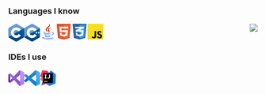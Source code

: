 ### Languages I know
[<img align="left" width="32px" src="/res/img/lang/c.png"/>](#)
[<img align="left" width="32px" src="/res/img/lang/cpp.png"/>](#)
[<img align="left" width="32px" src="/res/img/lang/java.png"/>](#)
[<img align="left" width="32px" src="/res/img/lang/html.png"/>](#)
[<img align="left" width="32px" src="/res/img/lang/css.png"/>](#)
[<img align="left" width="32px" src="/res/img/lang/js.png"/>](#)

<img align="right" src="https://github-readme-stats.vercel.app/api/top-langs/?username=SerialSniper&layout=compact&theme=dark&hide_border=true" />
<br><br>

### IDEs I use
[<img align="left" width="32px" src="/res/img/ide/vs.png"/>](https://visualstudio.com)
[<img align="left" width="32px" src="/res/img/ide/vsc.png"/>](https://code.visualstudio.com)
[<img align="left" width="32px" src="/res/img/ide/idea.png"/>](https://jetbrains.com/idea/download)
